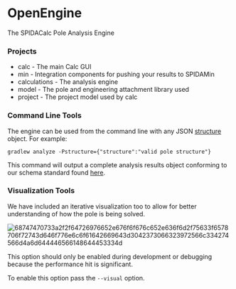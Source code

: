 OpenEngine
==========

The SPIDACalc Pole Analysis Engine

### Projects

- calc - The main Calc GUI
- min - Integration components for pushing your results to SPIDAMin
- calculations - The analysis engine
- model - The pole and engineering attachment library used
- project - The project model used by calc

### Command Line Tools

The engine can be used from the command line with any JSON [structure](https://github.com/spidasoftware/schema/blob/master/resources/v1/schema/spidacalc/calc/structure.schema) object.  For example:

    gradlew analyze -Pstructure={"structure":"valid pole structure"}
    
This command will output a complete analysis results object conforming to our schema standard found [here](https://github.com/spidasoftware/schema/blob/master/resources/v1/schema/spidamin/asset/standard_details/analysis_asset.schema).

### Visualization Tools

We have included an iterative visualization too to allow for better understanding of how the pole is being solved.

![68747470733a2f2f64726976652e676f6f676c652e636f6d2f75633f6578706f72743d646f776e6c6f61642669643d3042373066323972566c334274566d4a6d644446566148644453334d](https://cloud.githubusercontent.com/assets/482572/2568173/b8c7fc42-b8de-11e3-9a31-83286c03e296.png)

This option should only be enabled during development or debugging because the performance hit is significant.

To enable this option pass the `--visual` option.

